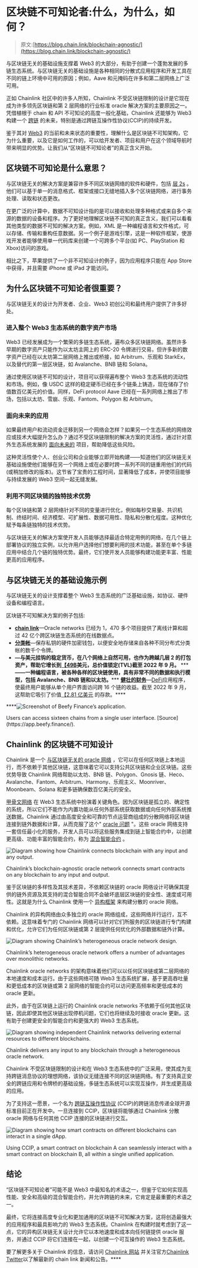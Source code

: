 # 区块链不可知论者:什么，为什么，如何？

> 原文:[https://blog.chain.link/blockchain-agnostic/](https://blog.chain.link/blockchain-agnostic/)

与区块链无关的基础设施支撑着 Web3 的大部分，有助于创建一个蓬勃发展的多链生态系统。与区块链无关的基础设施是各种相同的分散式应用程序和开发工具在不同的链上环境中可用的原因；例如，Aave 和元掩码在许多[](https://blog.chain.link/what-is-blockchain/)和第二层网络上广泛可用。

正如 Chainlink 社区中的许多人所知，Chainlink 不受区块链限制的设计是它现在成为许多领先区块链和第 2 层网络的行业标准 oracle 解决方案的主要原因之一。凭借植根于 chain 和 API 不可知论的高度一般化基础，Chainlink 还能够为 Web3 构建一个 [跨链](https://chain.link/cross-chain) 的未来，特别是通过跨链互操作性协议(CCIP)的持续开发。

鉴于其对 [Web3](https://chain.link/education/web3) 的当前和未来状态的重要性，理解什么是区块链不可知架构，它为什么重要，以及它是如何工作的，可以给开发者、项目和用户在这个领域导航时带来明显的优势。让我们从“区块链不可知论者”的真正含义开始。

## 区块链不可知论是什么意思？

与区块链无关的解决方案是兼容许多不同区块链网络的软件和硬件，包括 [层 2s](https://blog.chain.link/what-is-a-layer-2/) 。他们可以基于单一的消息格式、框架或接口无缝地插入多个区块链网络，进行事务处理、读取和状态更改。

在更广泛的计算中，数据不可知设计指的是可以接收和处理多种格式或来自多个来源的数据的设备和程序。为了更好地理解区块链不可知的真正含义，我们可以看看其他类型的数据不可知的解决方案。例如，XML 是一种编程语言和文件格式，可以存储、传输和重构任意数据。另一个例子是游戏引擎，这是一种软件框架，使游戏开发者能够使用单一代码库来创建一个可跨多个平台(如 PC、PlayStation 和 Xbox)访问的游戏。

相比之下，苹果提供了一个非不可知设计的例子，因为应用程序只能在 App Store 中获得，并且需要 iPhone 或 iPad 才能访问。

## 为什么区块链不可知论者很重要？

与区块链无关的设计为开发者、企业、Web3 初创公司和最终用户提供了许多好处。

### 进入整个 Web3 生态系统的数字资产市场

Web3 已经发展成为一个繁荣的多链生态系统，遍布众多区块链网络。虽然许多早期的数字资产只能作为以太坊主网上的 ERC-20 令牌进行交易，但许多新的数字资产已经在以太坊第二层网络上推出或桥接，如 Arbitrum、乐观和 StarkEx，以及替代的第一层区块链，如 Avalanche、BNB 链和 Solana。

通过使用区块链不可知的设计，项目可以获得遍布整个 Web3 生态系统的流动性和市场。例如，像 USDC 这样的稳定硬币已经在多个链条上铸造，现在储存了价值数百亿美元的价值。同样，DeFi protocol Aave 已经在一系列网络上推出了市场，包括以太坊、雪崩、乐观、Fantom、Polygon 和 Arbitrum。

### 面向未来的应用

如果最终用户和流动资金迁移到另一个网络会怎样？如果另一个生态系统的网络效应或技术大幅提升怎么办？通过不受区块链限制的解决方案的灵活性，通过针对意外生态系统发展的 [面向未来的](https://chain.link/resources/enterprise-blockchain-strategy) 项目，帮助降低这些风险。

这种灵活性使个人、创业公司和企业能够立即开始构建——知道他们的区块链无关基础设施使他们能够在另一个网络上或在必要时跨一系列不同的链重用他们的代码(或稍加修改的版本)。这节省了宝贵的工程时间，显著降低了成本，并使项目能够与持续发展的 Web3 空间一起无缝发展。

### 利用不同区块链的独特技术优势

每个区块链和第 2 层网络针对不同的变量进行优化，例如每秒交易量、共识机制、终结时间、经济模型、可扩展性、数据可用性、隐私和分散化程度。这种优化赋予每条链独特的技术优势。

与区块链无关的解决方案使开发人员能够选择最适合特定用例的网络，在几个链上部署协议的独立实例，以允许用户选择他们想要利用的技术功能，甚至在单个多链应用中结合几个链的独特优势。最终，它们使开发人员能够构建功能更丰富、性能更高的应用程序。

## 与区块链无关的基础设施示例

与区块链无关的设计支撑着整个 Web3 生态系统的广泛基础设施，如协议、硬件设备和编程语言。

区块链不可知解决方案的例子包括:

*   [**chain link**](https://chain.link/)—Oracle networks 已经为 1，470 多个项目提供了离线计算和超过 42 亿个跨区块链生态系统的在线数据点。
*   [**分类帐**](https://www.ledger.com/)—保存私钥的硬件加密钱包，以便安全地存储来自各种不同分布式分类帐的数千个令牌。
*   [](https://www.circle.com/en/usdc)**—与美元挂钩的稳定货币，在八个网络上自然可用，也作为跨越几层 2 的打包资产，帮助它增长到[【49B](https://defillama.com/stablecoin/usd-coin)美元，总价值锁定(TVL)截至 2022 年 9 月。**
***   [](https://soliditylang.org/)**——一种编程语言，被各种各样的区块链使用，具有非常不同的数据和执行模型，包括 Avalanche、BNB 链和以太坊。*****   [**健壮的财务**](https://app.beefy.finance/)—[DeFi](https://chain.link/education/defi)应用程序，使最终用户能够从单个用户界面访问跨 16 个链的收益。截至 2022 年 9 月，这帮助它吸引了价值[【2.81 亿美元](https://defillama.com/protocol/beefy) 的存款。**** 

 ****![Screenshot of Beefy Finance’s application.](../Images/be9688b64ff07f0557d008bb2adaea1d.png)

<figcaption id="caption-attachment-4523" class="wp-caption-text">Users can access sixteen chains from a single user interface. [Source](https://app.beefy.finance/).</figcaption>



## Chainlink 的区块链不可知设计

Chainlink 是一个 [与区块链无关的 oracle 网络](https://blog.chain.link/chainlinks-blockchain-agnostic-design/) ，它可以在任何区块链上本地运行，而不依赖于其他区块链，这意味着它可以支持公共区块链和企业区块链。这些优势导致 Chainlink 网络帮助以太坊、BNB 链、Polygon、Gnosis 链、Heco、Avalanche、Fantom、Arbitrum、Harmony、乐观主义、Moonriver、Moonbeam、Solana 和更多链确保数百亿美元的安全。

[甲骨文网络](https://chain.link/education/blockchain-oracles) 在 Web3 生态系统中扮演着关键角色。因为区块链是孤立的、确定性的系统，所以它们不能作为内置功能从任何外部系统获取数据或向任何外部系统推送数据。Chainlink 通过由高度安全和可靠的节点运营商组成的分散网络将区块链连接到链外数据和计算，从而克服了这个" [oracle 问题](https://blog.chain.link/what-is-the-blockchain-oracle-problem/) "。这些 oracle 网络支持一套信任最小化的服务，开发人员可以将这些服务集成到链上智能合约中，以创建更高级、功能丰富的智能合约，称为 [混合智能合约](https://blog.chain.link/hybrid-smart-contracts-explained/) 。

![Diagram showing how Chainlink connects blockchain with any input and any output. ](../Images/a31d2c9be7d35d887cf930fd131f9aa3.png)

<figcaption id="caption-attachment-4524" class="wp-caption-text">Chainlink’s blockchain-agnostic oracle network connects smart contracts on any blockchain to any input and output.</figcaption>



鉴于区块链的多样性及其技术差异，不依赖区块链的 oracle 网络设计可确保其提供的链外资源及其支持的混合智能合同不会破坏底层区块链的安全性、速度或可用性。这就是为什么 Chainlink 使用一个 [异构框架](https://blog.chain.link/how-chainlink-supports-any-off-chain-data-resource-and-computation/) 来构建分散的 oracle 网络。

Chainlink 的异构网络由众多独立的 oracle 网络组成，这些网络并行运行，互不依赖。这意味着专门的 Chainlink 网络可以针对它们所服务的区块链进行专门构建和优化，允许它们为任何区块链或第 2 层提供任何优化的外部数据和链外计算。 

![Diagram showing Chainlink’s heterogeneous oracle network design. ](../Images/de31fe24dcab1e811879d7ccb436c286.png)

<figcaption id="caption-attachment-1615" class="wp-caption-text">Chainlink’s heterogeneous oracle network offers a number of advantages over monolithic networks.</figcaption>



Chainlink oracle networks 的架构意味着他们可以以任何区块链或第二层网络的本地速度和成本运行。由于这些网络可随 Web3 生态系统扩展，基于更高吞吐量和更低成本的区块链或第 2 层网络的智能合约可以访问更高频率和更低成本的 oracle 更新。

此外，由于在区块链上运行的 Chainlink oracle networks 不依赖于任何其他区块链，因此即使其他区块链出现停机问题，它们也将继续及时接收 oracle 更新。这有助于创建更安全的智能合约和更强大的 Web3 生态系统。

![Diagram showing independent Chainlink networks delivering external resources to different blockchains.](../Images/c5560547b387184996895528cbc8599a.png)

<figcaption id="caption-attachment-4527" class="wp-caption-text">Chainlink delivers any input to any blockchain through a heterogeneous oracle network.</figcaption>



Chainlink 不受区块链限制的设计和在 Web3 生态系统中的广泛采用，使其成为支持跨链消息协议的理想网络，该协议无缝连接不同的区块链网络。有了支持真正安全的跨链应用和令牌桥的基础设施，多链生态系统可以实现互操作，并生成更高级的应用。

为了支持这一愿景，一个名为 [跨链互操作性协议](https://blog.chain.link/introducing-the-cross-chain-interoperability-protocol-ccip/) (CCIP)的跨链消息传递全球开源标准目前正在开发中。一旦连接到 CCIP，区块链将能够通过 Chainlink 分散 oracle 网络与任何其他 CCIP 连接的区块链进行交互。

![Diagram showing how smart contracts on different blockchains can interact in a single dApp. ](../Images/157ae4bef9aed08f17b5a7431867a009.png)

<figcaption id="caption-attachment-4528" class="wp-caption-text">Using CCIP, a smart contract on blockchain A can seamlessly interact with a smart contract on blockchain B, all within a single unified application.</figcaption>



## 结论

“区块链不可知论者”可能不是 Web3 中最知名的术语之一，但鉴于它如何实现高性能、安全和高级的混合智能合约，并允许跨链的未来，它肯定是最重要的术语之一。

最终，它将连接高度专业化和更加通用的区块链不可知解决方案，这将创造最强大的应用程序和最具影响力的 Web3 生态系统。Chainlink 在构建时就考虑到了这一点，它的异构区块链无关设计允许它以本地速度和成本向任何链提供 oracle 服务，并通过 CCIP 将它们连接在一起，以创建一个可互操作的 Web3 生态系统。

要了解更多关于 Chainlink 的信息，请访问 [Chainlink 网站](https://slack-redir.net/link?url=https%3A%2F%2Fchain.link) 并关注官方[Chainlink Twitter](https://twitter.com/chainlink)以了解最新的 chain link 新闻和公告。****